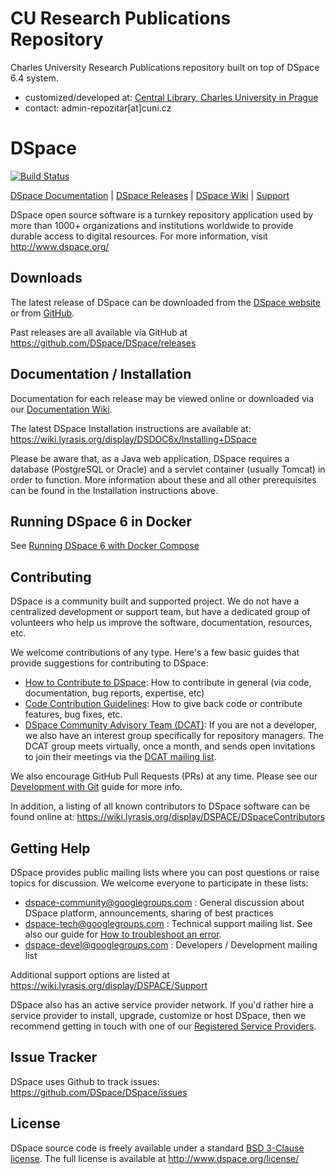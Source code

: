 # CU Research Publications Repository

Charles University Research Publications repository built on top of DSpace 6.4 system.

* customized/developed at: [Central Library, Charles University in Prague](http://knihovna.cuni.cz/)
* contact: admin-repozitar[at]cuni.cz

# DSpace

[![Build Status](https://github.com/DSpace/DSpace/workflows/Build/badge.svg?branch=dspace-6_x)](https://github.com/DSpace/DSpace/actions?query=workflow%3ABuild)

[DSpace Documentation](https://wiki.lyrasis.org/display/DSDOC/) |
[DSpace Releases](https://github.com/DSpace/DSpace/releases) |
[DSpace Wiki](https://wiki.lyrasis.org/display/DSPACE/Home) |
[Support](https://wiki.lyrasis.org/display/DSPACE/Support)

DSpace open source software is a turnkey repository application used by more than
1000+ organizations and institutions worldwide to provide durable access to digital resources.
For more information, visit http://www.dspace.org/

## Downloads

The latest release of DSpace can be downloaded from the [DSpace website](http://www.dspace.org/latest-release/) or from [GitHub](https://github.com/DSpace/DSpace/releases).

Past releases are all available via GitHub at https://github.com/DSpace/DSpace/releases

## Documentation / Installation

Documentation for each release may be viewed online or downloaded via our [Documentation Wiki](https://wiki.lyrasis.org/display/DSDOC/).

The latest DSpace Installation instructions are available at:
https://wiki.lyrasis.org/display/DSDOC6x/Installing+DSpace

Please be aware that, as a Java web application, DSpace requires a database (PostgreSQL or Oracle)
and a servlet container (usually Tomcat) in order to function.
More information about these and all other prerequisites can be found in the Installation instructions above.

## Running DSpace 6 in Docker
See [Running DSpace 6 with Docker Compose](dspace/src/main/docker-compose/README.md)

## Contributing

DSpace is a community built and supported project. We do not have a centralized development or support team,
but have a dedicated group of volunteers who help us improve the software, documentation, resources, etc.

We welcome contributions of any type. Here's a few basic guides that provide suggestions for contributing to DSpace:
* [How to Contribute to DSpace](https://wiki.lyrasis.org/display/DSPACE/How+to+Contribute+to+DSpace): How to contribute in general (via code, documentation, bug reports, expertise, etc)
* [Code Contribution Guidelines](https://wiki.lyrasis.org/display/DSPACE/Code+Contribution+Guidelines): How to give back code or contribute features, bug fixes, etc.
* [DSpace Community Advisory Team (DCAT)](https://wiki.lyrasis.org/display/cmtygp/DSpace+Community+Advisory+Team): If you are not a developer, we also have an interest group specifically for repository managers. The DCAT group meets virtually, once a month, and sends open invitations to join their meetings via the [DCAT mailing list](https://groups.google.com/d/forum/DSpaceCommunityAdvisoryTeam).

We also encourage GitHub Pull Requests (PRs) at any time. Please see our [Development with Git](https://wiki.lyrasis.org/display/DSPACE/Development+with+Git) guide for more info.

In addition, a listing of all known contributors to DSpace software can be
found online at: https://wiki.lyrasis.org/display/DSPACE/DSpaceContributors

## Getting Help

DSpace provides public mailing lists where you can post questions or raise topics for discussion.
We welcome everyone to participate in these lists:

* [dspace-community@googlegroups.com](https://groups.google.com/d/forum/dspace-community) : General discussion about DSpace platform, announcements, sharing of best practices
* [dspace-tech@googlegroups.com](https://groups.google.com/d/forum/dspace-tech) : Technical support mailing list. See also our guide for [How to troubleshoot an error](https://wiki.lyrasis.org/display/DSPACE/Troubleshoot+an+error).
* [dspace-devel@googlegroups.com](https://groups.google.com/d/forum/dspace-devel) : Developers / Development mailing list

Additional support options are listed at https://wiki.lyrasis.org/display/DSPACE/Support

DSpace also has an active service provider network. If you'd rather hire a service provider to
install, upgrade, customize or host DSpace, then we recommend getting in touch with one of our
[Registered Service Providers](http://www.dspace.org/service-providers).

## Issue Tracker

DSpace uses Github to track issues: 
https://github.com/DSpace/DSpace/issues

## License

DSpace source code is freely available under a standard [BSD 3-Clause license](https://opensource.org/licenses/BSD-3-Clause).
The full license is available at http://www.dspace.org/license/
